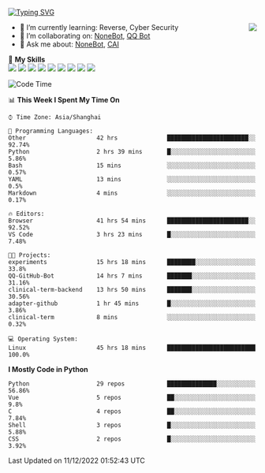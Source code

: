 [![Typing SVG](https://readme-typing-svg.herokuapp.com?size=25&duration=2500&color=8C43EA&vCenter=true&width=200&height=40&lines=Hi+there+%F0%9F%91%8B%F0%9F%8F%BB;I'm+yanyongyu)](https://git.io/typing-svg)

<a href="#">
  <img align="right" src="https://github-readme-stats.vercel.app/api?username=yanyongyu&count_private=true&show_icons=true&bg_color=15,f2f7fd,E0EAFC" />
</a>

- 🌱 I’m currently learning: Reverse, Cyber Security
- 👯 I’m collaborating on: [NoneBot](https://github.com/nonebot), [QQ Bot](https://github.com/Mrs4s/go-cqhttp)
- 💬 Ask me about: [NoneBot](https://github.com/nonebot), [CAI](https://github.com/cscs181/CAI)

🌟 **My Skills**  
![](https://img.shields.io/badge/-Python-3e74a2?style=flat-square&logo=Python&logoColor=fff)
![](https://img.shields.io/badge/-Node.js-339933?style=flat-square&logo=Node.js&logoColor=fff)
![](https://img.shields.io/badge/-Vue-4fc08d?style=flat-square&logo=Vue.js&logoColor=fff)
![](https://img.shields.io/badge/-React-2d98ce?style=flat-square&logo=React&logoColor=fff)
![](https://img.shields.io/badge/-Docker-2496ED?style=flat-square&logo=Docker&logoColor=fff)
![](https://img.shields.io/badge/-Linux-000000?style=flat-square&logo=Linux&logoColor=fff)
![](https://img.shields.io/badge/-MySQL-4479A1?style=flat-square&logo=MySQL&logoColor=fff)
![](https://img.shields.io/badge/-Redis-DC382D?style=flat-square&logo=Redis&logoColor=fff)
![](https://img.shields.io/badge/-MongoDB-47A248?style=flat-square&logo=MongoDB&logoColor=fff)

<!--START_SECTION:waka-->
![Code Time](http://img.shields.io/badge/Code%20Time-3%2C357%20hrs%2034%20mins-blue)

📊 **This Week I Spent My Time On** 

```text
⌚︎ Time Zone: Asia/Shanghai

💬 Programming Languages: 
Other                    42 hrs              ███████████████████████░░   92.74% 
Python                   2 hrs 39 mins       █░░░░░░░░░░░░░░░░░░░░░░░░   5.86% 
Bash                     15 mins             ░░░░░░░░░░░░░░░░░░░░░░░░░   0.57% 
YAML                     13 mins             ░░░░░░░░░░░░░░░░░░░░░░░░░   0.5% 
Markdown                 4 mins              ░░░░░░░░░░░░░░░░░░░░░░░░░   0.17%

🔥 Editors: 
Browser                  41 hrs 54 mins      ███████████████████████░░   92.52% 
VS Code                  3 hrs 23 mins       █░░░░░░░░░░░░░░░░░░░░░░░░   7.48%

🐱‍💻 Projects: 
experiments              15 hrs 18 mins      ████████░░░░░░░░░░░░░░░░░   33.8% 
QQ-GitHub-Bot            14 hrs 7 mins       ███████░░░░░░░░░░░░░░░░░░   31.16% 
clinical-term-backend    13 hrs 50 mins      ███████░░░░░░░░░░░░░░░░░░   30.56% 
adapter-github           1 hr 45 mins        █░░░░░░░░░░░░░░░░░░░░░░░░   3.86% 
clinical-term            8 mins              ░░░░░░░░░░░░░░░░░░░░░░░░░   0.32%

💻 Operating System: 
Linux                    45 hrs 18 mins      █████████████████████████   100.0%

```

**I Mostly Code in Python** 

```text
Python                   29 repos            ██████████████░░░░░░░░░░░   56.86% 
Vue                      5 repos             ██░░░░░░░░░░░░░░░░░░░░░░░   9.8% 
C                        4 repos             ██░░░░░░░░░░░░░░░░░░░░░░░   7.84% 
Shell                    3 repos             █░░░░░░░░░░░░░░░░░░░░░░░░   5.88% 
CSS                      2 repos             █░░░░░░░░░░░░░░░░░░░░░░░░   3.92%

```



 Last Updated on 11/12/2022 01:52:43 UTC
<!--END_SECTION:waka-->
